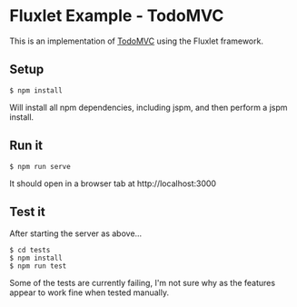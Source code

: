 # Fluxlet Example - TodoMVC

This is an implementation of [TodoMVC](http://todomvc.com/) using the Fluxlet
framework.

## Setup

    $ npm install

Will install all npm dependencies, including jspm,
and then perform a jspm install.

## Run it

    $ npm run serve

It should open in a browser tab at http://localhost:3000

## Test it

After starting the server as above...

    $ cd tests
    $ npm install
    $ npm run test

Some of the tests are currently failing, I'm not sure why as the features
appear to work fine when tested manually.
